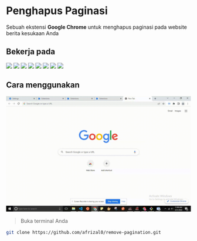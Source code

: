 
# Penghapus Paginasi

Sebuah ekstensi **Google Chrome** untuk menghapus paginasi pada website berita kesukaan Anda

## Bekerja pada
<img src="http://assets.kompasiana.com/items/album/2017/02/20/kompasiana-logo-58aa3012b8937321178c8163.png" width="180" >
<img src="https://asset.kompas.com/data/2019/bca/images/logokompas.png" width="180">
<img src="https://www.sobatku.co.id/wp-content/uploads/2019/03/tribunnews.png" width="180">
<img src="https://public.viva.co.id/asset-viva/responsive-web/img/logo-rebranding-black.png?v=1.1.33" width="180">
<img src="https://klikkaltim.com/images/suara.png" width="180">
<img src="https://upload.wikimedia.org/wikipedia/commons/thumb/3/33/Jawa_Pos_Group_logo.svg/2560px-Jawa_Pos_Group_logo.svg.png" width="180">
<img src="https://assets.pikiran-rakyat.com/www/2019/mobile/images/logo_pikiran_rakyat.png?v=59" width="180">
<img src="https://upload.wikimedia.org/wikipedia/commons/9/9d/Logo-sindonews.png?v=59" width="180">


## Cara menggunakan
![](img/gif/screen-capture%20(1).gif)
> Buka terminal Anda

```bash
git clone https://github.com/afrizal0/remove-pagination.git
```


